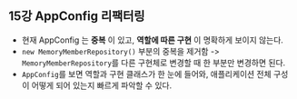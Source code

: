 ## 15강 AppConfig 리팩터링
- 현재 AppConfig 는 **중복** 이 있고, **역할에 따른 구현** 이 명확하게 보이지 않는다.
- ```new MemoryMemberRepository()``` 부분의 중복을 제거함 -> ```MemoryMemberRepository```를 다른 구현체로 변경할 때 한 부분만 변경하면 된다.
- ```AppConfig```를 보면 역할과 구현 클래스가 한 눈에 들어와, 애플리케이션 전체 구성이 어떻게 되어 있는지 빠르게 파악할 수 있다. 